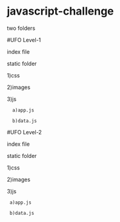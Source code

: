 # javascript-challenge

two folders

#UFO Level-1

index file

static folder

  1)css

  2)images

  3)js

      a)app.js
 
      b)data.js
 

#UFO Level-2

index file

static folder

  1)css

  2)images

  3)js

     a)app.js
 
     b)data.js
 
